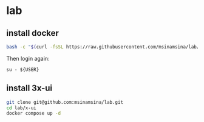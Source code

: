 # lab

## install docker
```bash
bash -c "$(curl -fsSL https://raw.githubusercontent.com/msinamsina/lab/main/Docker/install-docker-and-docker-compose.sh)"
```

Then login again:

```
su - ${USER}
```

## install 3x-ui
```bash
git clone git@github.com:msinamsina/lab.git
cd lab/x-ui
docker compose up -d
```